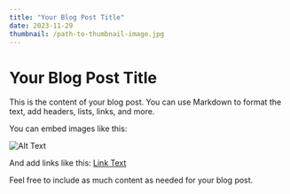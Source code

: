 ```yaml
---
title: "Your Blog Post Title"
date: 2023-11-29
thumbnail: /path-to-thumbnail-image.jpg
---
```


# Your Blog Post Title

This is the content of your blog post. You can use Markdown to format the text, add headers, lists, links, and more.

You can embed images like this:

![Alt Text](/path-to-image.jpg)

And add links like this: [Link Text](http://example.com)

Feel free to include as much content as needed for your blog post.

